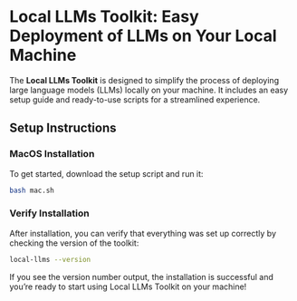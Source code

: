 # Local LLMs Toolkit: Easy Deployment of LLMs on Your Local Machine

The **Local LLMs Toolkit** is designed to simplify the process of deploying large language models (LLMs) locally on your machine. It includes an easy setup guide and ready-to-use scripts for a streamlined experience.

## Setup Instructions

### MacOS Installation

To get started, download the setup script and run it:
```bash
bash mac.sh
```
### Verify Installation

After installation, you can verify that everything was set up correctly by checking the version of the toolkit:
```bash
local-llms --version
```
If you see the version number output, the installation is successful and you’re ready to start using Local LLMs Toolkit on your machine!